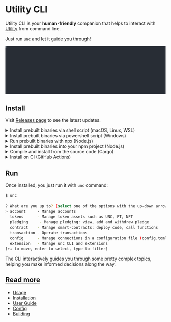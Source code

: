 # Utility CLI

Utility CLI is your **human-friendly** companion that helps to interact with [Utility](https://utility.org) from command line.

Just run `unc` and let it guide you through!

<p>
  <img src="docs/media/create-account.svg" alt="" width="1200">
</p>

## Install

Visit [Releases page](https://github.com/utnet-org/utility-cli-rs/releases/) to see the latest updates.

<details>
  <summary>Install prebuilt binaries via shell script (macOS, Linux, WSL)</summary>

```sh
curl --proto '=https' --tlsv1.2 -LsSf https://github.com/utnet-org/utility-cli-rs/releases/latest/download/utility-cli-rs-installer.sh | sh
```

</details>

<details>
  <summary>Install prebuilt binaries via powershell script (Windows)</summary>

```sh
irm https://github.com/unc/utility-cli-rs/releases/latest/download/utility-cli-rs-installer.ps1 | iex
```

</details>

<details>
  <summary>Run prebuilt binaries with npx (Node.js)</summary>

```sh
npx utility-cli-rs
```

</details>

<details>
  <summary>Install prebuilt binaries into your npm project (Node.js)</summary>

```sh
npm install utility-cli-rs
```

</details>

<details>
  <summary>Compile and install from the source code (Cargo)</summary>

Install it with `cargo`, just make sure you have [Rust](https://rustup.rs) installed on your computer.

```bash
cargo install utility-cli-rs
```

or, install the most recent version from git repository:

```bash
cargo install --git https://github.com/utnet-org/utility-cli-rs
```

</details>

<details>
  <summary>Install on CI (GitHub Actions)</summary>

It is often desirable to use `unc` cli from CI to automate some actions, so here is an example of how you can make a function call during CI:

```yml
name: Release
on:
  push:
    branches: [main]

jobs:
  deploy-widgets:
    runs-on: ubuntu-latest
    name: Make a function call on mainnet
    env:
      UNC_NETWORK_CONNECTION: mainnet
      UNC_CONTRACT_ACCOUNT_ID: ${{ vars.UNC_CONTRACT_ACCOUNT_ID }}
      UNC_SIGNER_ACCOUNT_ID: ${{ vars.UNC_SIGNER_ACCOUNT_ID }}
      UNC_SIGNER_ACCOUNT_PUBLIC_KEY: ${{ vars.UNC_SIGNER_ACCOUNT_PUBLIC_KEY }}
      UNC_SIGNER_ACCOUNT_PRIVATE_KEY: ${{ secrets.UNC_SIGNER_ACCOUNT_PRIVATE_KEY }}

    steps:
    - name: Checkout repository
      uses: actions/checkout@v3

    - name: Install unc cli
      run: |
        curl --proto '=https' --tlsv1.2 -LsSf https://github.com/utility/utility-cli-rs/releases/download/v0.2.0/utility-cli-rs-installer.sh | sh

    - name: Call some function
      run: |
        unc contract call-function as-transaction "$UNC_CONTRACT_ACCOUNT_ID" 'function_name_here' json-args '{}' prepaid-gas '100 TeraGas' attached-deposit '0 unc' sign-as "$UNC_SIGNER_ACCOUNT_ID" network-config "$UNC_NETWORK_CONNECTION" sign-with-plaintext-private-key --signer-public-key "$UNC_SIGNER_ACCOUNT_PUBLIC_KEY" --signer-private-key "$UNC_SIGNER_ACCOUNT_PRIVATE_KEY" send
```

You will need to configure GitHub Actions Secrets and Variables and once it is ready, this CI will only take a couple of _seconds_ to complete!

See how it is used by [DevHub]([https://github.com/unc/devgigsboard](https://github.com/unc-DevHub/uncdevhub-contract/blob/05fb66ac307d84347f29e8e3ab9f429a78cb6513/.github/workflows/release.yml#L30-L41)).
</details>

## Run

Once installed, you just run it with `unc` command:

```bash
$ unc

? What are you up to? (select one of the options with the up-down arrows on your keyboard and press Enter)
> account     - Manage accounts
  tokens      - Manage token assets such as UNC, FT, NFT
  pledging     - Manage pledging: view, add and withdraw pledge
  contract    - Manage smart-contracts: deploy code, call functions
  transaction - Operate transactions
  config      - Manage connections in a configuration file (config.toml)
  extension   - Manage unc CLI and extensions
[↑↓ to move, enter to select, type to filter]
```

The CLI interactively guides you through some pretty complex topics, helping you make informed decisions along the way.

## [Read more](docs/README.en.md)  

- [Usage](docs/README.en.md#usage)
- [Installation](docs/README.en.md#installation)
- [User Guide](docs/README.en.md#user-guide)
- [Config](docs/README.en.md#config)
- [Building](docs/README.en.md#building)
